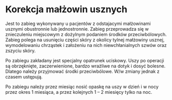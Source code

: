 # Korekcja małżowin usznych

Jest to zabieg wykonywany u pacjentów z odstajacymi małżowinami usznymi obustronnie lub jednostronnie. Zabieg przeprowadza się w znieczuleniu miejscowym z dożylnym podaniem środków przeciwbólowych. Zabieg polega na usunięciu części skóry z okolicy tylnej małżowiny usznej, wymodelowaniu chrząstek i założeniu na nich niewchłanialnych szwów oraz zszyciu skóry.

Po zabiegu zakładany jest specjalny opatrunek uciskowy. Uszy po operacji są obrzęknięte, zaczerwienione, bardzo wrażliwe na dotyk i dosyć bolesne. Dlatego należy przyjmować środki przeciwbólowe. W/w zmiany jednak z czasem ustępują.

Po zabiegu należy przez miesiąc nosić opaskę na uszy w dzień i w nocy przez okres 1 miesiąca, a przez kolejnych 1 – 2 miesięcy tylko na noc.

